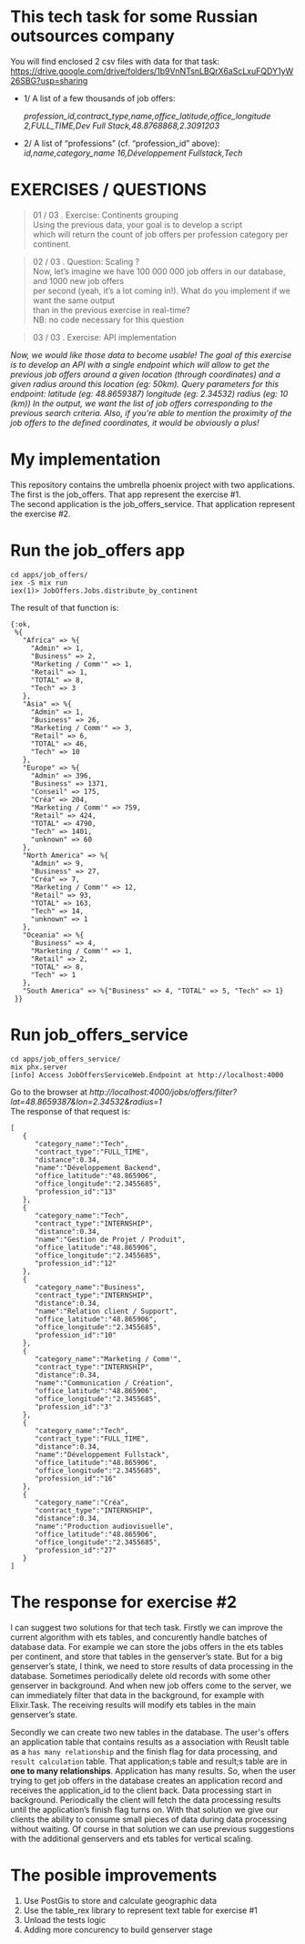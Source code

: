 # This tech task for some Russian outsources company

You will find enclosed 2  csv files with data for that task: https://drive.google.com/drive/folders/1b9VnNTsnLBQrX6aScLxuFQDY1yW26SBG?usp=sharing 
- 1/ A list of a few thousands of job offers:

    _profession_id,contract_type,name,office_latitude,office_longitude   
    2,FULL_TIME,Dev Full Stack,48.8768868,2.3091203_

- 2/ A list of “professions” (cf. “profession_id” above):
    _id,name,category_name
    16,Développement Fullstack,Tech_

# EXERCISES / QUESTIONS
> 01 / 03 . Exercise: Continents grouping  
  Using the previous data, your goal is to develop a script  
  which will return the count of job offers per profession category per continent.
	
> 02 / 03 . Question: Scaling ?  
Now, let’s imagine we have 100 000 000 job offers in our database, and 1000 new job offers  
 per second (yeah, it’s a lot coming in!). What do you implement if we want the same output  
 than in the previous exercise in real-time?  
NB: no code necessary for this question

> 03 / 03 . Exercise: API implementation
						
_Now, we would like those data to become usable! The goal of this exercise is to develop an API with a single endpoint which will allow to get the previous job offers around a given location (through coordinates) and a given radius around this location (eg: 50km).
Query parameters for this endpoint:
latitude (eg: 48.8659387)
longitude (eg: 2.34532)
radius (eg: 10 (km))
In the output, we want the list of job offers corresponding to the previous search criteria.
Also, if you’re able to mention the proximity of the job offers to the defined coordinates, it would be obviously a plus!_


# My implementation
This repository contains the umbrella phoenix project with two applications.  
The first is the job_offers. That app represent the exercise #1.  
The second application is the job_offers_service. That application represent the exercise #2.  

# Run the job_offers app
```
cd apps/job_offers/
iex -S mix run
iex(1)> JobOffers.Jobs.distribute_by_continent
```
The result of that function is:  
```
{:ok,
 %{
   "Africa" => %{
     "Admin" => 1,
     "Business" => 2,
     "Marketing / Comm'" => 1,
     "Retail" => 1,
     "TOTAL" => 8,
     "Tech" => 3
   },
   "Asia" => %{
     "Admin" => 1,
     "Business" => 26,
     "Marketing / Comm'" => 3,
     "Retail" => 6,
     "TOTAL" => 46,
     "Tech" => 10
   },
   "Europe" => %{
     "Admin" => 396,
     "Business" => 1371,
     "Conseil" => 175,
     "Créa" => 204,
     "Marketing / Comm'" => 759,
     "Retail" => 424,
     "TOTAL" => 4790,
     "Tech" => 1401,
     "unknown" => 60
   },
   "North America" => %{
     "Admin" => 9,
     "Business" => 27,
     "Créa" => 7,
     "Marketing / Comm'" => 12,
     "Retail" => 93,
     "TOTAL" => 163,
     "Tech" => 14,
     "unknown" => 1
   },
   "Oceania" => %{
     "Business" => 4,
     "Marketing / Comm'" => 1,
     "Retail" => 2,
     "TOTAL" => 8,
     "Tech" => 1
   },
   "South America" => %{"Business" => 4, "TOTAL" => 5, "Tech" => 1}
 }}
```
# Run job_offers_service

```
cd apps/job_offers_service/
mix phx.server
[info] Access JobOffersServiceWeb.Endpoint at http://localhost:4000
```
Go to the browser at _http://localhost:4000/jobs/offers/filter?lat=48.8659387&lon=2.34532&radius=1_  
The response of that request is: 
```
[
   {
      "category_name":"Tech",
      "contract_type":"FULL_TIME",
      "distance":0.34,
      "name":"Développement Backend",
      "office_latitude":"48.865906",
      "office_longitude":"2.3455685",
      "profession_id":"13"
   },
   {
      "category_name":"Tech",
      "contract_type":"INTERNSHIP",
      "distance":0.34,
      "name":"Gestion de Projet / Produit",
      "office_latitude":"48.865906",
      "office_longitude":"2.3455685",
      "profession_id":"12"
   },
   {
      "category_name":"Business",
      "contract_type":"INTERNSHIP",
      "distance":0.34,
      "name":"Relation client / Support",
      "office_latitude":"48.865906",
      "office_longitude":"2.3455685",
      "profession_id":"10"
   },
   {
      "category_name":"Marketing / Comm'",
      "contract_type":"INTERNSHIP",
      "distance":0.34,
      "name":"Communication / Création",
      "office_latitude":"48.865906",
      "office_longitude":"2.3455685",
      "profession_id":"3"
   },
   {
      "category_name":"Tech",
      "contract_type":"FULL_TIME",
      "distance":0.34,
      "name":"Développement Fullstack",
      "office_latitude":"48.865906",
      "office_longitude":"2.3455685",
      "profession_id":"16"
   },
   {
      "category_name":"Créa",
      "contract_type":"INTERNSHIP",
      "distance":0.34,
      "name":"Production audiovisuelle",
      "office_latitude":"48.865906",
      "office_longitude":"2.3455685",
      "profession_id":"27"
   }
]
```

# The response for exercise #2 

I can suggest two solutions for that tech task. Firstly we can improve the current algorithm with ets tables, and concurently handle batches of database data. For example we can store the jobs offers in the ets tables per continent, and store that tables in the genserver’s state.  But for a big genserver’s state, I think, we need to store results of data processing in the database.  Sometimes periodically delete old records with some other genserver in background. And when new job offers come to the server, we can immediately filter that data in the background, for example with Elixir.Task. The receiving results will modify ets tables in the main genserver’s state.

Secondly we can create two new tables in the database. The user's offers an application table that contains results as a association with Reuslt table as a `has many relationship` and the finish flag for data processing, and `result calculation` table. That application;s table and result;s table are in **one to many relationships**. Application has many results. So, when the user trying to get job offers in the database creates an application record and receives the application_id  to the client back.  Data processing start in background. Periodically the client will fetch the data processing results until the application’s finish flag turns on. With that solution we give our clients the ability to consume small pieces of data during data processing without waiting. Of course in that solution we can use previous suggestions with the additional genservers and ets tables for vertical scaling.


# The posible improvements  

1. Use PostGis to store and calculate geographic data
2. Use the table_rex library to represent text table for exercise #1
3. Unload the tests logic
4. Adding more concurency to build genserver stage
